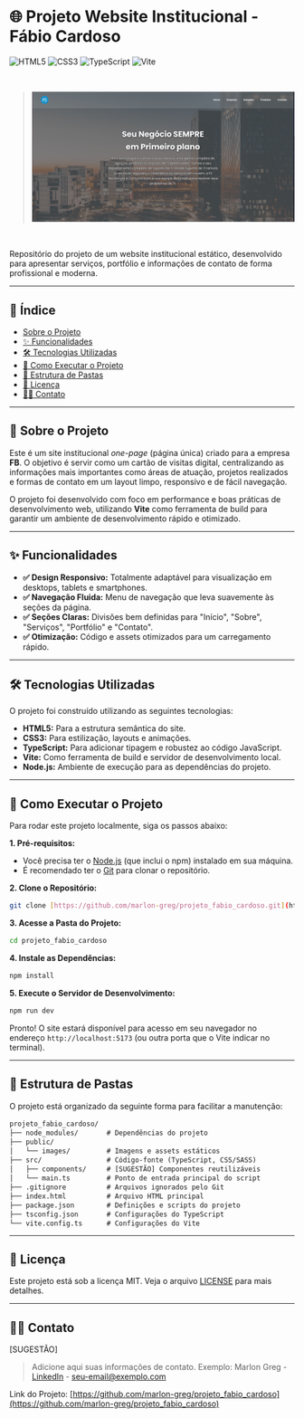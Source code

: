 # 🌐 Projeto Website Institucional - Fábio Cardoso

![HTML5](https://img.shields.io/badge/HTML5-E34F26?style=for-the-badge&logo=html5&logoColor=white)
![CSS3](https://img.shields.io/badge/CSS3-1572B6?style=for-the-badge&logo=css3&logoColor=white)
![TypeScript](https://img.shields.io/badge/TypeScript-3178C6?style=for-the-badge&logo=typescript&logoColor=white)
![Vite](https://img.shields.io/badge/Vite-646CFF?style=for-the-badge&logo=vite&logoColor=white)

<br>

> ![Pré-visualização do Projeto](./public/images/preview.png)

<br>

Repositório do projeto de um website institucional estático, desenvolvido para apresentar serviços, portfólio e informações de contato de forma profissional e moderna.

---

## 📖 Índice

* [Sobre o Projeto](#-sobre-o-projeto)
* [✨ Funcionalidades](#-funcionalidades)
* [🛠️ Tecnologias Utilizadas](#-tecnologias-utilizadas)
* [🚀 Como Executar o Projeto](#-como-executar-o-projeto)
* [📁 Estrutura de Pastas](#-estrutura-de-pastas)
* [📄 Licença](#-licença)
* [👨‍💻 Contato](#-contato)

---

## 🎯 Sobre o Projeto

Este é um site institucional *one-page* (página única) criado para a empresa **FB**. O objetivo é servir como um cartão de visitas digital, centralizando as informações mais importantes como áreas de atuação, projetos realizados e formas de contato em um layout limpo, responsivo e de fácil navegação.

O projeto foi desenvolvido com foco em performance e boas práticas de desenvolvimento web, utilizando **Vite** como ferramenta de build para garantir um ambiente de desenvolvimento rápido e otimizado.

---

## ✨ Funcionalidades

-   **✅ Design Responsivo:** Totalmente adaptável para visualização em desktops, tablets e smartphones.
-   **✅ Navegação Fluida:** Menu de navegação que leva suavemente às seções da página.
-   **✅ Seções Claras:** Divisões bem definidas para "Início", "Sobre", "Serviços", "Portfólio" e "Contato".
-   **✅ Otimização:** Código e assets otimizados para um carregamento rápido.

---

## 🛠️ Tecnologias Utilizadas

O projeto foi construído utilizando as seguintes tecnologias:

* **HTML5:** Para a estrutura semântica do site.
* **CSS3:** Para estilização, layouts e animações.
* **TypeScript:** Para adicionar tipagem e robustez ao código JavaScript.
* **Vite:** Como ferramenta de build e servidor de desenvolvimento local.
* **Node.js:** Ambiente de execução para as dependências do projeto.

---

## 🚀 Como Executar o Projeto

Para rodar este projeto localmente, siga os passos abaixo:

**1. Pré-requisitos:**

* Você precisa ter o [Node.js](https://nodejs.org/en/) (que inclui o npm) instalado em sua máquina.
* É recomendado ter o [Git](https://git-scm.com/) para clonar o repositório.

**2. Clone o Repositório:**

```bash
git clone [https://github.com/marlon-greg/projeto_fabio_cardoso.git](https://github.com/marlon-greg/projeto_fabio_cardoso.git)
```

**3. Acesse a Pasta do Projeto:**

```bash
cd projeto_fabio_cardoso
```

**4. Instale as Dependências:**

```bash
npm install
```

**5. Execute o Servidor de Desenvolvimento:**

```bash
npm run dev
```

Pronto! O site estará disponível para acesso em seu navegador no endereço `http://localhost:5173` (ou outra porta que o Vite indicar no terminal).

---

## 📁 Estrutura de Pastas

O projeto está organizado da seguinte forma para facilitar a manutenção:

```
projeto_fabio_cardoso/
├── node_modules/       # Dependências do projeto
├── public/
│   └── images/         # Imagens e assets estáticos
├── src/                # Código-fonte (TypeScript, CSS/SASS)
│   ├── components/     # [SUGESTÃO] Componentes reutilizáveis
│   └── main.ts         # Ponto de entrada principal do script
├── .gitignore          # Arquivos ignorados pelo Git
├── index.html          # Arquivo HTML principal
├── package.json        # Definições e scripts do projeto
├── tsconfig.json       # Configurações do TypeScript
└── vite.config.ts      # Configurações do Vite
```

---

## 📄 Licença

Este projeto está sob a licença MIT. Veja o arquivo [LICENSE](LICENSE) para mais detalhes.

---

## 👨‍💻 Contato

[SUGESTÃO]
> Adicione aqui suas informações de contato.
> Exemplo:
Marlon Greg - [LinkedIn](https://www.linkedin.com/in/seu-linkedin/) - seu-email@exemplo.com

Link do Projeto: [https://github.com/marlon-greg/projeto_fabio_cardoso](https://github.com/marlon-greg/projeto_fabio_cardoso)
